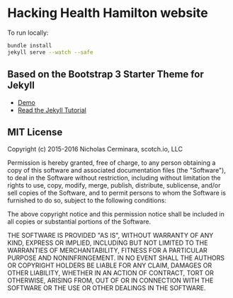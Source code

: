 # Hacking Health Hamilton website

To run locally:

```bash
bundle install
jekyll serve --watch --safe
```

## Based on the Bootstrap 3 Starter Theme for Jekyll

* [Demo](http://scotch-io.github.io)
* [Read the Jekyll Tutorial](https://scotch.io/tutorials/getting-started-with-jekyll-plus-a-free-bootstrap-3-starter-theme)

## MIT License

Copyright (c) 2015-2016 Nicholas Cerminara, scotch.io, LLC

Permission is hereby granted, free of charge, to any person obtaining a copy of this software and associated documentation files (the "Software"), to deal in the Software without restriction, including without limitation the rights to use, copy, modify, merge, publish, distribute, sublicense, and/or sell copies of the Software, and to permit persons to whom the Software is furnished to do so, subject to the following conditions:

The above copyright notice and this permission notice shall be included in all copies or substantial portions of the Software.

THE SOFTWARE IS PROVIDED "AS IS", WITHOUT WARRANTY OF ANY KIND, EXPRESS OR IMPLIED, INCLUDING BUT NOT LIMITED TO THE WARRANTIES OF MERCHANTABILITY, FITNESS FOR A PARTICULAR PURPOSE AND NONINFRINGEMENT. IN NO EVENT SHALL THE AUTHORS OR COPYRIGHT HOLDERS BE LIABLE FOR ANY CLAIM, DAMAGES OR OTHER LIABILITY, WHETHER IN AN ACTION OF CONTRACT, TORT OR OTHERWISE, ARISING FROM, OUT OF OR IN CONNECTION WITH THE SOFTWARE OR THE USE OR OTHER DEALINGS IN THE SOFTWARE.
